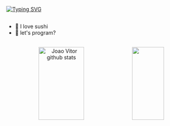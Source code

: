 
[![Typing SVG](https://readme-typing-svg.herokuapp.com/?color=FFF5EE&size=35&center=true&vCenter=true&width=1000&lines=HELLO,+My+name+is+João+Cesar;I'm+22+years+old;I'm+from+Brazil;I+am+currently+studying+Systems+Development;Be+Welcome!+:%29)](https://git.io/typing-svg) 
##

- 🍣 I love sushi
- 👊 let's program?

##
##


<div align="center">  
  <img width="49%" height="195px" src="https://github-readme-stats.vercel.app/api?username=joaocesarz&show_icons=true&count_private=true&hide_border=true&title_color=FFFAFA&icon_color=7FFFD4&text_color=c9d1d9&bg_color=0d1117" alt="Joao Vitor github stats" /> 
  <img width="41%" height="195px" src="https://github-readme-stats.vercel.app/api/top-langs/?username=joaocesarz&layout=compact&hide_border=true&title_color=FFFAFA&text_color=7FFFD4&bg_color=0d1117" />



##

